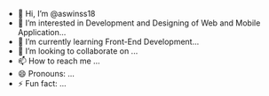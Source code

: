 - 👋 Hi, I’m @aswinss18
- 👀 I’m interested in Development and Designing of Web and Mobile Application...
- 🌱 I’m currently learning Front-End Development...
- 💞️ I’m looking to collaborate on ...
- 📫 How to reach me ...
- 😄 Pronouns: ...
- ⚡ Fun fact: ...

<!---
aswinss18/aswinss18 is a ✨ special ✨ repository because its `README.md` (this file) appears on your GitHub profile.
You can click the Preview link to take a look at your changes.
--->
